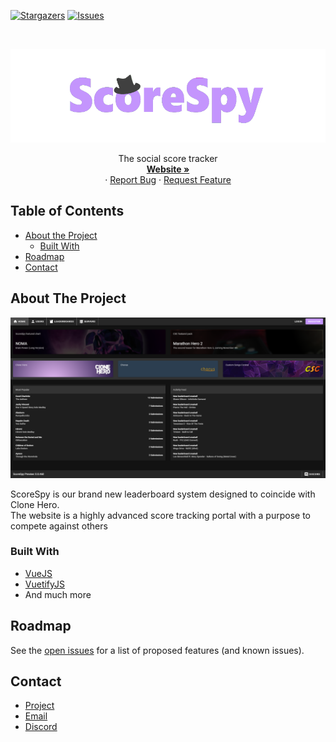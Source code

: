[![Stargazers][stars-shield]][stars-url]
[![Issues][issues-shield]][issues-url]

<br />
<p align="center">
  <a href="https://github.com/ScoreSpy/Issues">
    <img src="images/scorespy_banner.png" alt="Logo" width="600" height="150">
  </a>

  <p align="center">
    The social score tracker
    <br />
    <a href="https://scorespy.online/"><strong>Website »</strong></a>
    <br />
    ·
    <a href="https://github.com/ScoreSpy/Issues/issues">Report Bug</a>
    ·
    <a href="https://github.com/ScoreSpy/Issues/issues">Request Feature</a>
  </p>
</p>

## Table of Contents

* [About the Project](#about-the-project)
  * [Built With](#built-with)
* [Roadmap](#roadmap)
* [Contact](#contact)

## About The Project

[![Product Name Screen Shot][product-screenshot]](https://example.com)

ScoreSpy is our brand new leaderboard system designed to coincide with Clone Hero.<br>
The website is a highly advanced score tracking portal with a purpose to compete against others 

### Built With

* [VueJS](https://vuejs.org/)
* [VuetifyJS](https://vuetifyjs.com/)
* And much more

## Roadmap

See the [open issues](https://github.com/ScoreSpy/Issues/issues) for a list of proposed features (and known issues).

## Contact
* [Project](https://github.com/ScoreSpy/Issues)
* [Email](mailto:ahrianadev@gmail.com)
* [Discord](https://discord.com/invite/pM7hbaVexY)

[stars-shield]: https://img.shields.io/github/stars/ScoreSpy/Issues.svg?style=flat-square
[stars-url]: https://github.com/ScoreSpy/repo/stargazers
[issues-shield]: https://img.shields.io/github/issues/ScoreSpy/Issues.svg?style=flat-square
[issues-url]: https://github.com/ScoreSpy/repo/issues
[product-screenshot]: images/main.png
